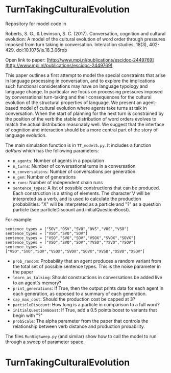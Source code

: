 # TurnTakingCulturalEvolution

Repository for model code in

Roberts, S. G., & Levinson, S. C. (2017). Conversation, cognition and cultural evolution: A model of the cultural evolution of word order through pressures imposed from turn taking in conversation. Interaction studies, 18(3), 402-429. doi:10.1075/is.18.3.06rob

Open link to paper: [http://www.mpi.nl/publications/escidoc-2449769](http://www.mpi.nl/publications/escidoc-2449769)

This paper outlines a first attempt to model the special constraints that arise in language processing in conversation, and to explore the implications such functional considerations may have on language typology and language change. In particular we focus on processing pressures imposed by conversational turn-taking and their consequences for the cultural evolution of  the structural properties of language. We present an agent-based model of cultural evolution where agents take turns at talk in conversation. When the start of planning for the next turn is constrained by the position of the verb the stable distribution of word orders evolves to match the actual distribution reasonably well. We suggest that the interface of cognition and interaction should be a more central part of the story of language evolution. 


The main simulation function is in `TT_model5.py`.  It includes a function *doRuns* which has the following parameters:

-  `n_agents`: Number of agents in a population
-  `n_turns`: Number of conversational turns in a conversation
-  `n_conversations`: Number of conversations per generation
-  `n_gen`: Number of generations
-  `n_runs`: Number of independent chain runs
-  `sentence_types`: A list of possible constructions that can be produced. Each construction is a string of elements.  The character V will be interpreted as a verb, and is used to calculate the production probabilities.  "X" will be interpreted as a particle and "?" as a question particle (see particleDiscount and initialQuestionBoost).

For example:

```
sentence_types = ["SOV","OSV","SVO","OVS","VOS","VSO"]
sentence_types = ["VSO","SVO","SOV"]
sentence_types = ["VSO","SVO","SOV","VSOX","SVOX","SOVX"]
sentence_types = ["VSO","SVO","SOV","?VSO","?SVO","?SOV"]
sentence_types = ["VSO","SVO","SOV","VSOX","SVOX","SOVX","XVSO","XSVO","XSOV"]
```

-  `prob_random`: Probability that an agent produces a random variant from the total set of possible sentence types. This is the noise parameter in the paper
-  `learn_as_talking`: Should constructions in conversations be added live to an agent's memory?
-  `print_generations`: If True, then the output prints data for each agent in each generation, as opposed to a summary of each generation.
-  `cap_max_cost`: Should the production cost be capped at 3?
-  `particleDiscount`: How long is a particle in comparison to a full word?
-  `initialQuestionBoost`: If True, add a 0.5 points boost to variants that begin with "?"
-  `probScale`: The alpha parameter from the paper that controls the relationship between verb distance and production probability.

The files `RunBigSweep.py` (and similar) show how to call the model to run through a sweep of parameter space.


# TurnTakingCulturalEvolution
